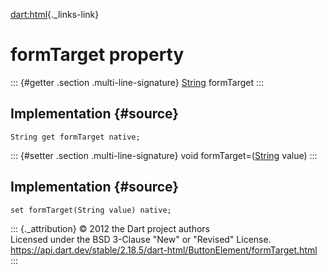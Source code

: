 [dart:html](../../dart-html/dart-html-library){._links-link}

formTarget property
===================

::: {#getter .section .multi-line-signature}
[String](../../dart-core/string-class) formTarget
:::

Implementation {#source}
--------------

``` {.language-dart data-language="dart"}
String get formTarget native;
```

::: {#setter .section .multi-line-signature}
void formTarget=([String](../../dart-core/string-class) value)
:::

Implementation {#source}
--------------

``` {.language-dart data-language="dart"}
set formTarget(String value) native;
```

::: {._attribution}
© 2012 the Dart project authors\
Licensed under the BSD 3-Clause \"New\" or \"Revised\" License.\
<https://api.dart.dev/stable/2.18.5/dart-html/ButtonElement/formTarget.html>
:::
